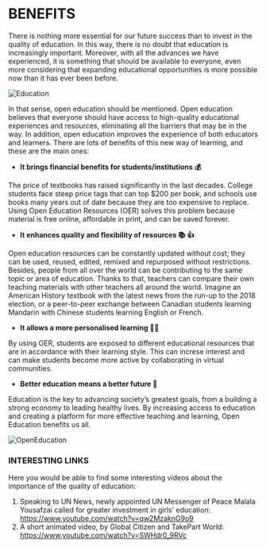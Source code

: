 # BENEFITS 

There is nothing more essential for our future success than to invest in the quality of education. In this way, there is no doubt that education is increasingly important. Moreover, with all the advances we have experienced, it is something that should be available to everyone, even more considering that expanding educational opportunities is more possible now than it has ever been before.

![Education](https://smedia2.intoday.in/btmt/images/stories/education_660_121614012939.jpg)

In that sense, open education should be mentioned. Open education believes that everyone should have access to high-quality educational experiences and resources, eliminating all the barriers that may be in the way. In addition, open education improves the experience of both educators and learners. There are lots of benefits of this new way of learning, and these are the main ones: 

 - **It brings financial benefits for students/institutions :moneybag:**
 
The price of textbooks has raised significantly in the last decades. College students face steep price tags that can top $200 per book, and schools use books many years out of date because they are too expensive to replace. Using Open Education Resources (OER) solves this problem because material is free online, affordable in print, and can be saved forever. 

- **It enhances quality and flexibility of resources :books: :+1:**

Open education resources can be constantly updated without cost; they can be used, reused, edited, remixed and repurposed
without restrictions. Besides, people from all over the world can be contributing to the same topic or area of education. Thanks to that, teachers can compare their own teaching materials with other teachers all around the world. Imagine an American History textbook with the latest news from the run-up to the 2018 election, or a peer-to-peer exchange between Canadian students learning Mandarin with Chinese students learning English or French. 

- **It allows a more personalised learning :ok_woman:**

By using OER, students are exposed to different educational resources that are in accordance with their learning style. This can increse interest and can make students become more active by collaborating in virtual communities. 

- **Better education means a better future :rainbow:**

Education is the key to advancing society’s greatest goals, from a building a strong economy to leading healthy lives. By increasing access to education and creating a platform for more effective teaching and learning, Open Education benefits us all.

![OpenEducation](https://image.talentnetwork.vn/vndirect//news/2015/07/08/1436351739_hoat-dong-cong-dong.jpg)

### INTERESTING LINKS

Here you would be able to find some interesting videos about the importance of the quality of education:
1. Speaking to UN News, newly appointed UN Messenger of Peace Malala Yousafzai called for greater investment in girls’ education: https://www.youtube.com/watch?v=qw2MzaknG9o9
1. A short animated video, by Global Citizen and TakePart World: https://www.youtube.com/watch?v=SWHdr0_9RVc
